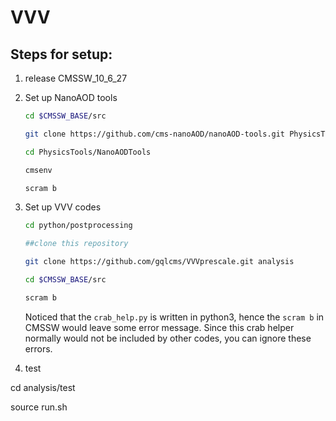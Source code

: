 # VVV

## Steps for setup:

1. release CMSSW_10_6_27
2. Set up NanoAOD tools
   ```bash
   cd $CMSSW_BASE/src

   git clone https://github.com/cms-nanoAOD/nanoAOD-tools.git PhysicsTools/NanoAODTools

   cd PhysicsTools/NanoAODTools

   cmsenv

   scram b
   ```

3. Set up VVV codes
   ```bash
   cd python/postprocessing

   ##clone this repository

   git clone https://github.com/gqlcms/VVVprescale.git analysis

   cd $CMSSW_BASE/src

   scram b
   ```
    Noticed that the `crab_help.py` is written in python3, hence the `scram b` in CMSSW would leave some error message. Since this crab helper normally would not be included by other codes, you can ignore these errors.

4. test

cd analysis/test

source run.sh
